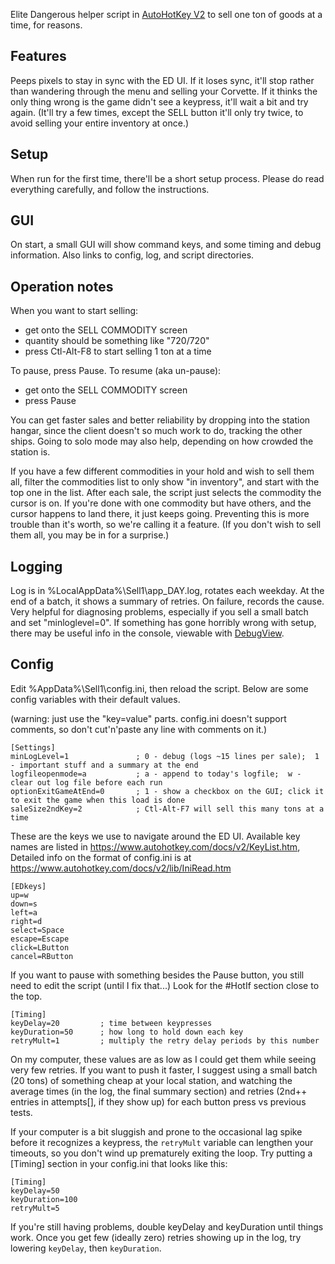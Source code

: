 Elite Dangerous helper script in [AutoHotKey V2](https://www.autohotkey.com/docs/v2/howto/Install.htm)
to sell one ton of goods at a time, for reasons.

## Features

Peeps pixels to stay in sync with the ED UI.
If it loses sync, it'll stop rather than wandering through the menu and selling your Corvette.
If it thinks the only thing wrong is the game didn't see a keypress, it'll wait a bit and try again.
(It'll try a few times, except the SELL button it'll only try twice, to avoid selling your entire inventory at once.)

## Setup
When run for the first time, there'll be a short setup process.
Please do read everything carefully, and follow the instructions.

## GUI
On start, a small GUI will show command keys, and some timing and debug information.
Also links to config, log, and script directories.

## Operation notes

When you want to start selling:
- get onto the SELL COMMODITY screen
- quantity should be something like "720/720"
- press Ctl-Alt-F8 to start selling 1 ton at a time

To pause, press Pause.  To resume (aka un-pause):
- get onto the SELL COMMODITY screen
- press Pause

You can get faster sales and better reliability by dropping into the station hangar,
since the client doesn't so much work to do, tracking the other ships.
Going to solo mode may also help, depending on how crowded the station is.

If you have a few different commodities in your hold and wish to sell them all,
filter the commodities list to only show "in inventory", and start with the top one in the list.
After each sale, the script just selects the commodity the cursor is on.
If you're done with one commodity but have others, and the cursor happens to land there, it just keeps going.
Preventing this is more trouble than it's worth, so we're calling it a feature.
(If you don't wish to sell them all, you may be in for a surprise.)

## Logging
Log is in %LocalAppData%\Sell1\app_DAY.log, rotates each weekday.
At the end of a batch, it shows a summary of retries.  On failure, records the cause.
Very helpful for diagnosing problems, especially if you sell a small batch and set "minloglevel=0".
If something has gone horribly wrong with setup, there may be useful info in the console,
viewable with [DebugView](https://download.sysinternals.com/files/DebugView.zip).

## Config
Edit %AppData%\Sell1\config.ini, then reload the script.  Below are some config variables with their default values.

(warning: just use the "key=value" parts.  config.ini doesn't support comments, so don't cut'n'paste any line with comments on it.)
```
[Settings]
minLogLevel=1				; 0 - debug (logs ~15 lines per sale);  1 - important stuff and a summary at the end
logfileopenmode=a			; a - append to today's logfile;  w - clear out log file before each run
optionExitGameAtEnd=0		; 1 - show a checkbox on the GUI; click it to exit the game when this load is done
saleSize2ndKey=2			; Ctl-Alt-F7 will sell this many tons at a time
```

These are the keys we use to navigate around the ED UI.
Available key names are listed in https://www.autohotkey.com/docs/v2/KeyList.htm,
Detailed info on the format of config.ini is at https://www.autohotkey.com/docs/v2/lib/IniRead.htm
```
[EDkeys]					
up=w
down=s
left=a
right=d
select=Space
escape=Escape
click=LButton
cancel=RButton
```
If you want to pause with something besides the Pause button, you still need to edit the script (until I fix that...)
Look for the #HotIf section close to the top.

```
[Timing]
keyDelay=20			; time between keypresses
keyDuration=50		; how long to hold down each key
retryMult=1			; multiply the retry delay periods by this number
```
On my computer, these values are as low as I could get them while seeing very few retries.
If you want to push it faster, I suggest using a small batch (20 tons) of something cheap at your local station,
and watching the average times (in the log, the final summary section)
and retries (2nd++ entries in attempts[], if they show up) for each button press vs previous tests.


If your computer is a bit sluggish and prone to the occasional lag spike before it recognizes a keypress,
the `retryMult` variable can lengthen your timeouts, so you don't wind up prematurely exiting the loop.
Try putting a [Timing] section in your config.ini that looks like this:
```
[Timing]
keyDelay=50
keyDuration=100
retryMult=5
```
If you're still having problems, double keyDelay and keyDuration until things work.
Once you get few (ideally zero) retries showing up in the log, try lowering `keyDelay`, then `keyDuration`.
